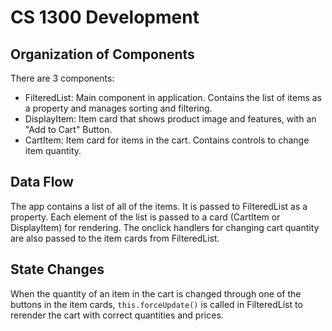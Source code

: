 # CS 1300 Development

## Organization of Components
There are 3 components:
- FilteredList: Main component in application. Contains the list of items as a property and manages sorting and filtering. 
- DisplayItem: Item card that shows product image and features, with an "Add to Cart" Button.
- CartItem: Item card for items in the cart. Contains controls to change item quantity.

## Data Flow
The app contains a list of all of the items. It is passed to FilteredList as a property. Each element of the list is passed to a card (CartItem or DisplayItem) for rendering. The onclick handlers for changing cart quantity are also passed to the item cards from FilteredList.

## State Changes
When the quantity of an item in the cart is changed through one of the buttons in the item cards, `this.forceUpdate()` is called in FilteredList to rerender the cart with correct quantities and prices.